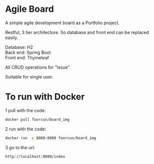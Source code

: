 # Agile Board

A simple agile development board as a Portfolio project.

Restful, 3 tier architecture. 
So database and front end can be replaced easily.

Database: H2 <br>
Back end: Spring Boot <br>
Front end: Thymeleaf <br>

All CRUD operations for "Issue". <br>

Suitable for single user. <br>


# To run with Docker
1 pull with the code: 
```.sh
docker pull foorcun/board_img
```
2 run with the code: 
```.sh
docker run -p 8080:8080 foorcun/board_img
```
3 go to the url: 
```.sh
http://localhost:8080/index
```


